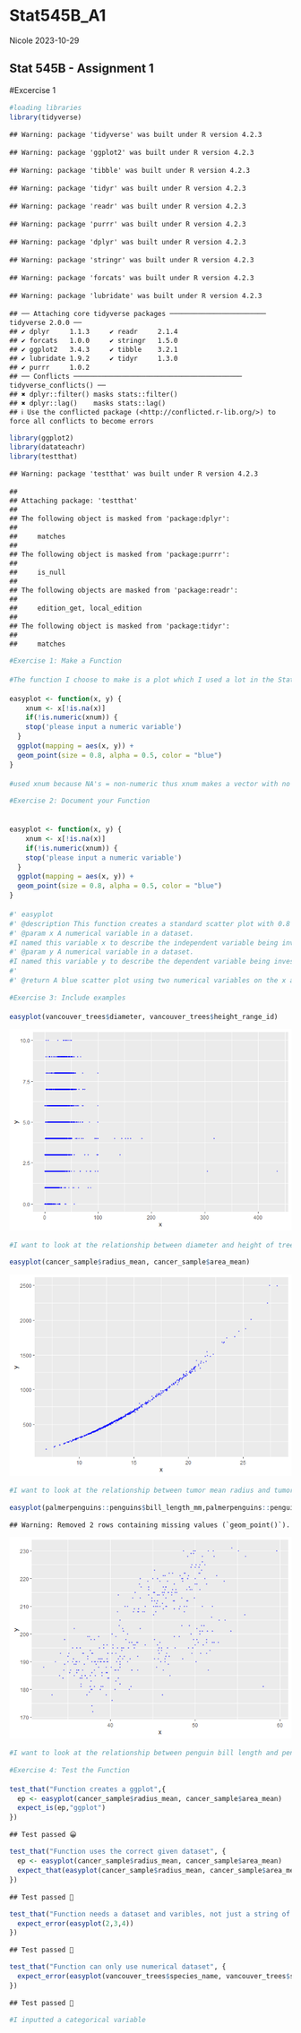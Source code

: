 Stat545B_A1
================
Nicole
2023-10-29

## Stat 545B - Assignment 1

\#Excercise 1

``` r
#loading libraries 
library(tidyverse)
```

    ## Warning: package 'tidyverse' was built under R version 4.2.3

    ## Warning: package 'ggplot2' was built under R version 4.2.3

    ## Warning: package 'tibble' was built under R version 4.2.3

    ## Warning: package 'tidyr' was built under R version 4.2.3

    ## Warning: package 'readr' was built under R version 4.2.3

    ## Warning: package 'purrr' was built under R version 4.2.3

    ## Warning: package 'dplyr' was built under R version 4.2.3

    ## Warning: package 'stringr' was built under R version 4.2.3

    ## Warning: package 'forcats' was built under R version 4.2.3

    ## Warning: package 'lubridate' was built under R version 4.2.3

    ## ── Attaching core tidyverse packages ──────────────────────── tidyverse 2.0.0 ──
    ## ✔ dplyr     1.1.3     ✔ readr     2.1.4
    ## ✔ forcats   1.0.0     ✔ stringr   1.5.0
    ## ✔ ggplot2   3.4.3     ✔ tibble    3.2.1
    ## ✔ lubridate 1.9.2     ✔ tidyr     1.3.0
    ## ✔ purrr     1.0.2     
    ## ── Conflicts ────────────────────────────────────────── tidyverse_conflicts() ──
    ## ✖ dplyr::filter() masks stats::filter()
    ## ✖ dplyr::lag()    masks stats::lag()
    ## ℹ Use the conflicted package (<http://conflicted.r-lib.org/>) to force all conflicts to become errors

``` r
library(ggplot2)
library(datateachr)
library(testthat)
```

    ## Warning: package 'testthat' was built under R version 4.2.3

    ## 
    ## Attaching package: 'testthat'
    ## 
    ## The following object is masked from 'package:dplyr':
    ## 
    ##     matches
    ## 
    ## The following object is masked from 'package:purrr':
    ## 
    ##     is_null
    ## 
    ## The following objects are masked from 'package:readr':
    ## 
    ##     edition_get, local_edition
    ## 
    ## The following object is masked from 'package:tidyr':
    ## 
    ##     matches

``` r
#Exercise 1: Make a Function

#The function I choose to make is a plot which I used a lot in the Stat545 mda. This function creates a standard scatterplot looking at the relationship between an x and y numeric variable in a dataset. 

easyplot <- function(x, y) {
    xnum <- x[!is.na(x)]
    if(!is.numeric(xnum)) {
    stop('please input a numeric variable')
  }
  ggplot(mapping = aes(x, y)) + 
  geom_point(size = 0.8, alpha = 0.5, color = "blue") 
}

#used xnum because NA's = non-numeric thus xnum makes a vector with no NA's
```

``` r
#Exercise 2: Document your Function


easyplot <- function(x, y) {
    xnum <- x[!is.na(x)]
    if(!is.numeric(xnum)) {
    stop('please input a numeric variable')
  }
  ggplot(mapping = aes(x, y)) + 
  geom_point(size = 0.8, alpha = 0.5, color = "blue") 
}

#' easyplot
#' @description This function creates a standard scatter plot with 0.8 size blue points using ggplot. This function makes it easy to create a plot to look at the relationship between two numerical variables in a dataset. To use this function two numerical variables are needed. 
#' @param x A numerical variable in a dataset.
#I named this variable x to describe the independent variable being investigated
#' @param y A numerical variable in a dataset.
#I named this variable y to describe the dependent variable being investigated 
#'
#' @return A blue scatter plot using two numerical variables on the x and y axis  
```

``` r
#Exercise 3: Include examples 

easyplot(vancouver_trees$diameter, vancouver_trees$height_range_id)
```

![](AssignmentB1_NH_files/figure-gfm/unnamed-chunk-4-1.png)<!-- -->

``` r
#I want to look at the relationship between diameter and height of trees using the vancouver trees dataset, I am using the easyplot function to quickly see if there is a pattern between these variables. I can see that the shorter/mid height trees tend to be the tallest. 
```

``` r
easyplot(cancer_sample$radius_mean, cancer_sample$area_mean)
```

![](AssignmentB1_NH_files/figure-gfm/unnamed-chunk-5-1.png)<!-- -->

``` r
#I want to look at the relationship between tumor mean radius and tumor mean area using the cancer sample dataset, I am using the easyplot function to quickly see if there is a pattern between these variables. The results show a positive correlation.  
```

``` r
easyplot(palmerpenguins::penguins$bill_length_mm,palmerpenguins::penguins$flipper_length_mm)
```

    ## Warning: Removed 2 rows containing missing values (`geom_point()`).

![](AssignmentB1_NH_files/figure-gfm/unnamed-chunk-6-1.png)<!-- -->

``` r
#I want to look at the relationship between penguin bill length and penguin flipper length using the palmer penguins dataset, I am using the easyplot function to quickly see if there is a pattern between these variables. There is a slight pattern seen resulting in a positive correlation between bill and flipper length.  
```

``` r
#Exercise 4: Test the Function

test_that("Function creates a ggplot",{
  ep <- easyplot(cancer_sample$radius_mean, cancer_sample$area_mean)
  expect_is(ep,"ggplot")
})
```

    ## Test passed 😀

``` r
test_that("Function uses the correct given dataset", {
  ep <- easyplot(cancer_sample$radius_mean, cancer_sample$area_mean)
  expect_that(easyplot(cancer_sample$radius_mean, cancer_sample$area_mean), equals(ep))
}) 
```

    ## Test passed 🌈

``` r
test_that("Function needs a dataset and varibles, not just a string of numbers", {
  expect_error(easyplot(2,3,4))
})
```

    ## Test passed 🎊

``` r
test_that("Function can only use numerical dataset", {
  expect_error(easyplot(vancouver_trees$species_name, vancouver_trees$std_street))
})
```

    ## Test passed 🥳

``` r
#I inputted a categorical variable 
```
